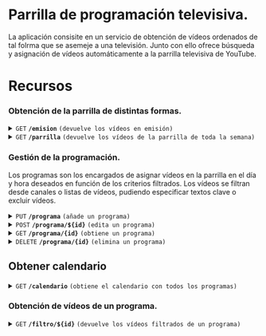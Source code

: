 # Parrilla de programación televisiva.

La aplicación consisite en un servicio de obtención de vídeos ordenados de tal folrma que se asemeje a una televisión. Junto con ello ofrece búsqueda y asignación de vídeos automáticamente a la parrilla televisiva de YouTube.

# Recursos

### Obtención de la parrilla de distintas formas.

<details>
	<summary>
		<code>GET</code>
		<code><b>/emision</b></code>
		<code>(devuelve los vídeos en emisión)</code>
	</summary>

##### Parámetros

> Ninguno  

##### Códigos de respuesta

> | Código HTTP | Tipo de contenido          | Respuesta                                                            |
> |-------------|----------------------------|----------------------------------------------------------------------|
> |    `200`    | `text/json;charset=UTF-8` | Texto JSON |

###### Respuesta 200

```json
{
	"parrilla": [
		{
			"momento_inicial": "2004-12-05",
			"identificador_video": "https://localhost/video1",
			"miniatura": "https://localhost/miniatura1"
		},
		{
			"momento_inicial": "2004-12-15",
			"identificador_video": "https://localhost/video2",
			"miniatura": "https://localhost/miniatura2"
		}
	]
}
```

</details>


<details>
	<summary>
		<code>GET</code>
		<code><b>/parrilla</b></code>
		<code>(devuelve los vídeos de la parrilla de toda la semana)</code>
	</summary>

##### Parámetros

> Ninguno

##### Códigos de respuesta

> | Código HTTP | Tipo de contenido          | Respuesta                                                            |
> |-------------|----------------------------|----------------------------------------------------------------------|
> |    `200`    | `text/json;charset=UTF-8` | Texto JSON |

###### Respuesta 200

```json
{
	"parrilla": [
		{
			"momento_inicial": "2004-12-25",
			"identificador_video": "https://localhost/video1",
			"miniatura": "https://localhost/miniatura1"
		},
		{
			"momento_inicial": "2004-12-15",
			"identificador_video": "https://localhost/video2",
			"miniatura": "https://localhost/miniatura2"
		}
	]
}
```  

</details>

### Gestión de la programación.

Los programas son los encargados de asignar vídeos en la parrilla en el día y hora deseados en función de los criterios filtrados. Los vídeos se filtran desde canales o listas de vídeos, pudiendo especificar textos clave o excluir vídeos.

<details>
	<summary>
		<code>PUT</code>
		<code><b>/programa</b></code>
		<code>(añade un programa)</code>
	</summary>

##### Parámetros

> | nombre            |  tipo     | tipo de dato      | descripcion                         |
> |-------------------|-----------|----------------|-------------------------------------|
> | `momento_inicial` |  obligatorio | fecha   | Primer instante de emision del que a partir se repetirá.        |
> | `identificador_video` |  opcional | enlace   | Enlace del vídeo a programar. Activada esta opción, se anulan el resto de opciones de identificadores, búsqueda y orden.        |
> | `identificadores_de_lista` |  opcional | Lista de enlaces   | Lista de enlaces de listas de vídeos a programar.         |
> | `identificadores_de_canal` |  opcional | Lista de enlaces   | Lista de enlaces de listas de canales a programar.         |
> | `orden` |  opcional | texto   | Establece el orden del listado de videos, siendo por defecto DESCENDENTE. Solo admite: ASCENDENTE; DESCENDENTE.         |
> | `repetir` |  opcional | texto   | Establece el tipo de repetición de la programación, siendo por defecto NUNCA. Solo admite: NUNCA; DIARIAMENTE; SEMANALMENTE; MENSUALMENTE; ANUALMENTE.         |
> | `repetir_cada` |  opcional | entero   | Indica cada cuanto tiempo se repite diariamente, semanalmente, mensualmente o anualmente.        |
> | `dias_de_la_semana` |  opcional | Lista de caractéres   | Indica los días de la semana que se programa el vídeo. Se emplea la forma abreviada de los días de la semana en mayúsculas: L (lunes); M (martes); X (miércoles); J (jueves); V (viernes); S (sábado); D (domingo). Solo es válido con repetición SEMANALMENTE.         |
> | `coincidencia` |  opcional | texto   | Establece el tipo de coincidencia del día de repetición de la programación, siendo por defecto NUMERICA. Solo admite: NUMERICA; SEMANAL; ULTIMA_SEMANAL; ULTIMO_MENSUAL. Solo es válido con repetición MENSUALMENTE.          |
> | `duracion` |  opcional | texto   | Establece cuando finaliza la programación, siendo por defecto SIEMPRE. Solo admite: SIEMPRE; REPETICION; CADUCA.         |
> | `numero_de_repeticiones` |  opcional | entero   | Establece el número de repeticiones con los cuales finaliza la programación. Solo es válido con duracion REPETICION.         |
> | `caducidad` |  opcional | fecha   | Establece la fecha de caducidad de la programación. Solo es válido con duracion CADUCA.         |
> | `omitidos` |  opcional | Lista de enlaces   | Lista de vídeos que se omiten a incluir en la parrilla.         |

##### Códigos de respuesta

> | Código HTTP | Tipo de contenido          | Respuesta                                                            |
> |-------------|----------------------------|----------------------------------------------------------------------|
> |    `201`    | Vacío | Ninguna |
> |    `400`    |  `text/json;charset=UTF-8`  | `{"código":"400","mensaje":"Mala petición"}` |



</details>





<details>
	<summary>
		<code>POST</code>
		<code><b>/programa/${id}</b></code>
		<code>(edita un programa)</code>
	</summary>

##### Parámetros

> | nombre            |  tipo     | tipo de dato      | descripcion                         |
> |-------------------|-----------|----------------|-------------------------------------|
> | `id` |  obligatorio | entero   | Identificador del programa.        |
> | `momento_inicial` |  obligatorio | fecha   | Primer instante de emision del que a partir se repetirá.        |
> | `identificador_video` |  opcional | enlace   | Enlace del vídeo a programar. Activada esta opción, se anulan el resto de opciones de identificadores, búsqueda y orden.        |
> | `identificadores_de_lista` |  opcional | Lista de enlaces   | Lista de enlaces de listas de vídeos a programar.         |
> | `identificadores_de_canal` |  opcional | Lista de enlaces   | Lista de enlaces de listas de canales a programar.         |
> | `orden` |  opcional | texto   | Establece el orden del listado de videos, siendo por defecto DESCENDENTE. Solo admite: ASCENDENTE; DESCENDENTE.         |
> | `repetir` |  opcional | texto   | Establece el tipo de repetición de la programación, siendo por defecto NUNCA. Solo admite: NUNCA; DIARIAMENTE; SEMANALMENTE; MENSUALMENTE; ANUALMENTE.         |
> | `repetir_cada` |  opcional | entero   | Indica cada cuanto tiempo se repite diariamente, semanalmente, mensualmente o anualmente.        |
> | `dias_de_la_semana` |  opcional | Lista de caractéres   | Indica los días de la semana que se programa el vídeo. Se emplea la forma abreviada de los días de la semana en mayúsculas: L (lunes); M (martes); X (miércoles); J (jueves); V (viernes); S (sábado); D (domingo). Solo es válido con repetición SEMANALMENTE.         |
> | `coincidencia` |  opcional | texto   | Establece el tipo de coincidencia del día de repetición de la programación, siendo por defecto NUMERICA. Solo admite: NUMERICA; SEMANAL; ULTIMA_SEMANAL; ULTIMO_MENSUAL. Solo es válido con repetición MENSUALMENTE.          |
> | `duracion` |  opcional | texto   | Establece cuando finaliza la programación, siendo por defecto SIEMPRE. Solo admite: SIEMPRE; REPETICION; CADUCA.         |
> | `repeticiones` |  opcional | entero   | Establece el número de repeticiones con los cuales finaliza la programación. Solo es válido con duracion REPETICION.         |
> | `caducidad` |  opcional | fecha   | Establece la fecha de caducidad de la programación. Solo es válido con duracion CADUCA.         |
> | `omitidos` |  opcional | Lista de enlaces   | Lista de vídeos que se omiten a incluir en la parrilla.         |

##### Códigos de respuesta

> | Código HTTP | Tipo de contenido          | Respuesta                                                            |
> |-------------|----------------------------|----------------------------------------------------------------------|
> |    `200`    | Vacío | Texto JSON |
> |    `400`    |  `text/json;charset=UTF-8`  | `{"código":"400","mensaje":"Mala petición."}` |
> |    `404`    |  `text/json;charset=UTF-8`  | `{"código":"404","mensaje":"Programa no encontrado."}` |

###### Respuesta 200

```json
{
	"momento_inicial": "247873429",
	"identificador_video": "https://youtu.be/",
	"identificadores_de_lista": ["https://youtu.be/","https://www.youtube.com/"],
	"identificadores_de_canal": ["https://youtu.be/","https://www.youtube.com/"],
	"orden": "DESCENDENTE",
	"repetir": "NUNCA",
	"repetir_cada": 0,
	"dias_de_la_semana": ["L","X","V","S"],
	"coincidencia": "NUMERICA",
	"duracion": "SIEMPRE",
	"repeticiones": 0,
	"caducidad": "2892", 
	"excepciones": ["https:", "https"] 
}
```

</details>







<details>
	<summary>
		<code>GET</code>
		<code><b>/programa/{id}</b></code>
		<code>(obtiene un programa)</code>
	</summary>

##### Parámetros

> | nombre            |  tipo     | tipo de dato      | descripcion                         |
> |-------------------|-----------|----------------|-------------------------------------|
> | `id` |  obligatorio | entero   | Identificador del programa.        |

##### Códigos de respuesta

> | Código HTTP | Tipo de contenido          | Respuesta                                                            |
> |-------------|----------------------------|----------------------------------------------------------------------|
> |    `200`    | Vacío | Texto JSON |
> |    `400`    |  `text/json;charset=UTF-8`  | `{"código":"400","mensaje":"Mala petición."}` |
> |    `404`    |  `text/json;charset=UTF-8`  | `{"código":"404","mensaje":"Programa no encontrado."}` |

###### Respuesta 200

```json
{
	"momento_inicial": "247873429",
	"identificador_video": "https://youtu.be/",
	"identificadores_de_lista": ["https://youtu.be/","https://www.youtube.com/"],
	"identificadores_de_canal": ["https://youtu.be/","https://www.youtube.com/"],
	"orden": "DESCENDENTE",
	"repetir": "NUNCA",
	"repetir_cada": 0,
	"dias_de_la_semana": ["L","X","V","S"],
	"coincidencia": "NUMERICA",
	"duracion": "SIEMPRE",
	"repeticiones": 0,
	"caducidad": "2892", 
	"excepciones": ["https:", "https"] 
}
```

</details>









<details>
	<summary>
		<code>DELETE</code>
		<code><b>/programa/{id}</b></code>
		<code>(elimina un programa)</code>
	</summary>

##### Parámetros

> | nombre            |  tipo     | tipo de dato      | descripcion                         |
> |-------------------|-----------|----------------|-------------------------------------|
> | `id` |  obligatorio | entero   | Identificador del programa.        |

##### Códigos de respuesta

> | Código HTTP | Tipo de contenido          | Respuesta                                                            |
> |-------------|----------------------------|----------------------------------------------------------------------|
> |    `200`    | Vacío | Texto JSON |
> |    `400`    |  `text/json;charset=UTF-8`  | `{"código":"400","mensaje":"Mala petición."}` |
> |    `404`    |  `text/json;charset=UTF-8`  | `{"código":"404","mensaje":"Programa no encontrado."}` |

###### Respuesta 200

```json
{
	"momento_inicial": "247873429",
	"identificador_video": "https://youtu.be/",
	"identificadores_de_lista": ["https://youtu.be/","https://www.youtube.com/"],
	"identificadores_de_canal": ["https://youtu.be/","https://www.youtube.com/"],
	"orden": "DESCENDENTE",
	"repetir": "NUNCA",
	"repetir_cada": 0,
	"dias_de_la_semana": ["L","X","V","S"],
	"coincidencia": "NUMERICA",
	"duracion": "SIEMPRE",
	"repeticiones": 0,
	"caducidad": "2892", 
	"excepciones": ["https:", "https"] 
}
```

</details>


## Obtener calendario

<details>
	<summary>
		<code>GET</code>
		<code><b>/calendario</b></code>
		<code>(obtiene el calendario con todos los programas)</code>
	</summary>

##### Parámetros

> Ninguno

##### Códigos de respuesta

> | Código HTTP | Tipo de contenido          | Respuesta                                                            |
> |-------------|----------------------------|----------------------------------------------------------------------|
> |    `200`    | Vacío | Texto JSON | 

###### Respuesta 200

```json
calendario: [
	programa: {
		"id": 1
		"momento_inicial": "247873429",
		"identificador_video": "https://youtu.be/",
		"identificadores_de_lista": ["https://youtu.be/","https://www.youtube.com/"],
		"identificadores_de_canal": ["https://youtu.be/","https://www.youtube.com/"],
		"orden": "DESCENDENTE",
		"repetir": "NUNCA",
		"repetir_cada": 0,
		"dias_de_la_semana": ["L","X","V","S"],
		"coincidencia": "NUMERICA",
		"duracion": "SIEMPRE",
		"repeticiones": 0,
		"caducidad": "2892", 
		"excepciones": ["https:", "https"] 
	},
	programa: {
		"id": 2
		"momento_inicial": "247873429",
		"identificador_video": "https://youtu.be/",
		"identificadores_de_lista": ["https://youtu.be/","https://www.youtube.com/"],
		"identificadores_de_canal": ["https://youtu.be/","https://www.youtube.com/"],
		"orden": "DESCENDENTE",
		"repetir": "NUNCA",
		"repetir_cada": 0,
		"dias_de_la_semana": ["L","X","V","S"],
		"coincidencia": "NUMERICA",
		"duracion": "SIEMPRE",
		"repeticiones": 0,
		"caducidad": "2892", 
		"excepciones": ["https:", "https"] 
	}
]
```

</details>





### Obtención de vídeos de un programa.

<details>
	<summary>
		<code>GET</code>
		<code><b>/filtro/${id}</b></code>
		<code>(devuelve los vídeos filtrados de un programa)</code>
	</summary>

##### Parámetros

> | nombre            |  tipo     | tipo de dato      | descripcion                         |
> |-------------------|-----------|----------------|-------------------------------------|
> | `id` |  obligatorio | entero   | Identificador del programa.        |

##### Códigos de respuesta

> | Código HTTP | Tipo de contenido          | Respuesta                                                            |
> |-------------|----------------------------|----------------------------------------------------------------------|
> |    `200`    | Vacío | Texto JSON |
> |    `400`    |  `text/json;charset=UTF-8`  | `{"código":"400","mensaje":"Mala petición."}` |
> |    `404`    |  `text/json;charset=UTF-8`  | `{"código":"404","mensaje":"Programa no encontrado."}` |

###### Respuesta 200

```json
{
	"filtro": [
		video: {
			"momento_inicial": "2004-12-05",
			"identificador_video": "https://localhost/video1",
			"miniatura": "https://localhost/miniatura1",
			"duracion": 1349
		},
		video: {
			"momento_inicial": "2004-12-15",
			"identificador_video": "https://localhost/video2",
			"miniatura": "https://localhost/miniatura2",
			"duracion": 1349
		}
	]
}
```

</details>
